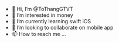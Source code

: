 - 👋 Hi, I’m @ToThangGTVT
- 👀 I’m interested in money
- 🌱 I’m currently learning swift iOS
- 💞️ I’m looking to collaborate on mobile app
- 📫 How to reach me ...

<!---
ToThangGTVT/ToThangGTVT is a ✨ special ✨ repository because its `README.md` (this file) appears on your GitHub profile.
You can click the Preview link to take a look at your changes.
--->

